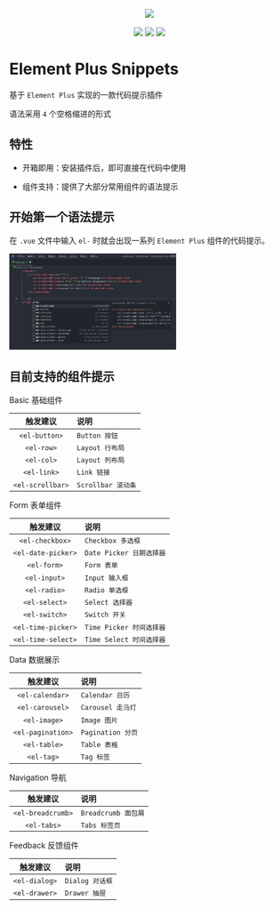 <p align="center">
  <img width="300px" src="https://user-images.githubusercontent.com/10731096/95823103-9ce15780-0d5f-11eb-8010-1bd1b5910d4f.png">
</p>

<p align="center">
    <img src="https://img.shields.io/badge/Discord-%23000?style=flat-square&logo=discord&logoColor=%235865F2">
    <img src="https://img.shields.io/badge/vscode-%23000?style=flat-square&logo=visualstudio&logoColor=%23007ACC">
    <img src="https://img.shields.io/badge/noxussj2-%23000?style=flat-square&logo=wechat&logoColor=%2307C160">
</p>

# Element Plus Snippets

基于 `Element Plus` 实现的一款代码提示插件

语法采用 `4` 个空格缩进的形式

## 特性

-   开箱即用：安装插件后，即可直接在代码中使用

-   组件支持：提供了大部分常用组件的语法提示

## 开始第一个语法提示

在 `.vue` 文件中输入 `el-` 时就会出现一系列 `Element Plus` 组件的代码提示。

<img width="300px" src="./images/el2.png">

<br />

## 目前支持的组件提示

Basic 基础组件

|     触发建议     | 说明               |
| :--------------: | :----------------- |
|  `<el-button>`   | `Button 按钮`      |
|    `<el-row>`    | `Layout 行布局`    |
|    `<el-col>`    | `Layout 列布局`    |
|   `<el-link>`    | `Link 链接`        |
| `<el-scrollbar>` | `Scrollbar 滚动条` |

Form 表单组件

|      触发建议      | 说明                     |
| :----------------: | :----------------------- |
|  `<el-checkbox>`   | `Checkbox 多选框`        |
| `<el-date-picker>` | `Date Picker 日期选择器` |
|    `<el-form>`     | `Form 表单`              |
|    `<el-input>`    | `Input 输入框`           |
|    `<el-radio>`    | `Radio 单选框`           |
|   `<el-select>`    | `Select 选择器`          |
|   `<el-switch>`    | `Switch 开关`            |
| `<el-time-picker>` | `Time Picker 时间选择器` |
| `<el-time-select>` | `Time Select 时间选择器` |

Data 数据展示

|     触发建议      | 说明              |
| :---------------: | :---------------- |
|  `<el-calendar>`  | `Calendar 日历`   |
|  `<el-carousel>`  | `Carousel 走马灯` |
|   `<el-image>`    | `Image 图片`      |
| `<el-pagination>` | `Pagination 分页` |
|   `<el-table>`    | `Table 表格`      |
|    `<el-tag>`     | `Tag 标签`        |

Navigation 导航

|     触发建议      | 说明                |
| :---------------: | :------------------ |
| `<el-breadcrumb>` | `Breadcrumb 面包屑` |
|    `<el-tabs>`    | `Tabs 标签页`       |

Feedback 反馈组件

|   触发建议    | 说明            |
| :-----------: | :-------------- |
| `<el-dialog>` | `Dialog 对话框` |
| `<el-drawer>` | `Drawer 抽屉`   |
